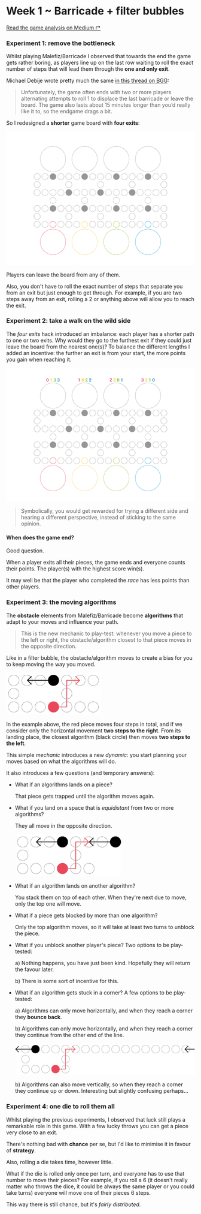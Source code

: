 # Week 1 ~ Barricade + filter bubbles

[Read the game analysis on Medium ↱](https://medium.com/10-game-hacks-in-10-weeks/week-1-barricade-filter-bubbles-c7d43977b9e5) 

### Experiment 1: remove the bottleneck

Whilst playing Malefiz/Barricade I observed that towards the end the game gets rather boring, as players line up on the last row waiting to roll the exact number of steps that will lead them through the **one and only exit**.

Michael Debije wrote pretty much the same [in this thread on BGG](https://www.boardgamegeek.com/thread/172844/block):

> Unfortunately, the game often ends with two or more players alternating attempts to roll 1 to displace the last barricade or leave the board. The game also lasts about 15 minutes longer than you’d really like it to, so the endgame drags a bit.

So I redesigned a **shorter** game board with **four exits**:

![](e1.png)

Players can leave the board from any of them.

Also, you don't have to roll the exact number of steps that separate you from an exit but just enough to get through. For example, if you are two steps away from an exit, rolling a 2 or anything above will allow you to reach the exit.

### Experiment 2: take a walk on the wild side

The *four exits* hack introduced an imbalance: each player has a shorter path to one or two exits. Why would they go to the furthest exit if they could just leave the board from the nearest one(s)? To balance the different lengths I added an incentive: the further an exit is from your start, the more points you gain when reaching it. 

![](e2.png)

> Symbolically, you would get rewarded for trying a different side and hearing a different perspective, instead of sticking to the same opinion.

#### When does the game end?

Good question.

When a player exits all their pieces, the game ends and everyone counts their points. The player(s) with the highest score win(s).

It may well be that the player who completed the *race* has less points than other players. 	

### Experiment 3: the moving algorithms

The **obstacle** elements from Malefiz/Barricade become **algorithms** that adapt to your moves and influence your path.

> This is the new mechanic to play-test: whenever you move a piece to the left or right, the obstacle/algorithm closest to that piece moves in the opposite direction.

Like in a filter bubble, the obstacle/algorithm moves to create a bias for you to keep moving the way you moved.

![](e3.png)

In the example above, the red piece moves four steps in total, and if we consider only the horizontal movement **two steps to the right**. From its landing place, the closest algorithm (black circle) then moves **two steps to the left**.  

This simple *mechanic* introduces a new *dynamic*: you start planning your moves based on what the algorithms will do. 

It also introduces a few questions (and temporary answers):

* What if an algorithms lands on a piece? 

	That piece gets trapped until the algorithm moves again.
	
* What if you land on a space that is *equidistant* from two or more algorithms? 	

	They all move in the opposite direction.
	
	![](e31.png)
	
* What if an algorithm lands on another algorithm? 

	You stack them on top of each other. When they're next due to move, only the top one will move.
	
* What if a piece gets blocked by more than one algorithm? 

	Only the top algorithm moves, so it will take at least two turns to unblock the piece.

* What if you unblock another player's piece? Two options to be play-tested:

	a) Nothing happens, you have just been kind. Hopefully they will return the favour later.
	
	b) There is some sort of incentive for this.
	
* What if an algorithm gets stuck in a corner? A few options to be play-tested:

	a) Algorithms can only move horizontally, and when they reach a corner they **bounce back**.
	
	b) Algorithms can only move horizontally, and when they reach a corner they continue from the other end of the line.
	
	![](e32.png)
	
	b) Algorithms can also move vertically, so when they reach a corner they continue up or down. Interesting but slightly confusing perhaps...
	
### Experiment 4: one die to roll them all	

Whilst playing the previous experiments, I observed that luck still plays a remarkable role in this game. With a few lucky throws you can get a piece very close to an exit.

There's nothing bad with **chance** per se, but I'd like to minimise it in favour of **strategy**.

Also, rolling a die takes time, however little. 

What if the die is rolled only once per turn, and everyone has to use that number to move their pieces? For example, if you roll a 6 (it doesn't really matter who throws the dice, it could be always the same player or you could take turns) everyone will move one of their pieces 6 steps.
 
This way there is still chance, but it's *fairly distributed*.

 





